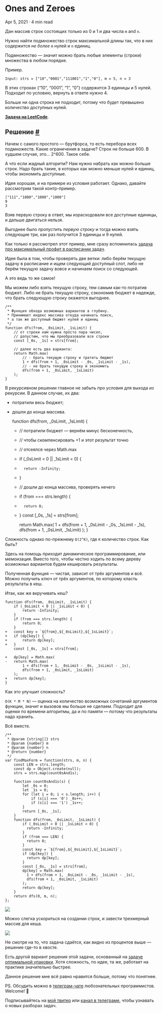 Ones and Zeroes
===============

Apr 5, 2021 · 4 min read

Дан массив строк состоящих только из 0 и 1 и два числа `m` and `n`.

Нужно найти подмножество строк максимальной длины так, что в них содержится _не более_ `m` нулей и `n` единиц.

Подмножество — значит можно брать любые элементы (строки) множества в любом порядке.

Пример.

    Input: strs = ["10","0001","111001","1","0"], m = 5, n = 3
    

В этих строках {“10”, “0001”, “1”, “0”} содержится 3 единицы и 5 нулей. Подходит по условию, вернуть в ответе нужно 4.

Больше ни одна строка не подходит, потому что будет превышено количество доступных нулей.

**[Задача на LeetCode](https://leetcode.com/problems/ones-and-zeroes/)**.

Решение [#](#решение)
---------------------

Начем с самого простого — брутфорса, то есть перебора всех подмножеств. Какие ограничения в задаче? Строк не больше 600. В худшем случае, это… 2^600. Такое себе.

А что если жадный алгоритм? Нам нужно набрать как можно больше строк. Надо брать такие, в которых как можно меньше нулей и единиц, чтобы экономить доступные.

Идея хорошая, и на примере из условия работает. Однако, давайте рассмотрим такой контр-пример.

    ["111","1000","1000","1000"]
    9
    3
    

Взяв первую строку в ответ, мы израсходовали все доступные единицы, и дальше двигаться нельзя.

Выгоднее было _пропустить первую строку_ и тогда можно взять следующие три, как раз получится 3 единицы и 9 нулей.

Как только я рассмотрел этот пример, мне сразу вспомнилась [задача про максимальный профит в расписании задач](https://vitkarpov.me/posts/maximum-profit-in-job-scheduling/).

Идея была в том, чтобы проверять две ветки: либо берём текущую задачу в расписание и ищем следующий доступный слот, либо не берём текущую задачу вовсе и начинаем поиск со следующей.

А это ведь то же самое!

Мы можем либо взять текущую строку, тем самым как-то потратив бюджет. Либо не брать текущую строку, сэкономив бюджет в надежде, что брать следующую строку окажется выгоднее.

    /**
     * Функция обхода возможных вариантов в глубину.
     * Принимает индекс массива откуда начинать поиск,
     * а так же доступный бюджет нулей и единиц
     */
    function dfs(from, _0sLimit, _1sLimit) {
        // от строки нам нужна просто пара чисел,
        // допустим, что мы преобразовали все строки
        const [_0s, _1s] = strs[from];
    
        // далее есть два варианта:
        return Math.max(
            // - брать текущую строку и тратить бюджет
            1 + dfs(from + 1, _0sLimit - _0s, _1sLimit - _1s),
            // - не брать текущую строку и экономить
            dfs(from + 1, _0sLimit, _1sLimit)
        );
    }
    

В рекурсивном решении главное не забыть про условия для выхода из рекурсии. В данном случае, их два:

*   потратили весь бюджет;
*   дошли до конца массива.

    function dfs(from, _0sLimit, _1sLimit) {
    +   // потратили бюджет — вернём минус бесконечность,
    +   // чтобы скомпенсировать +1 и этот результат точно
    +   // отсеялся через Math.max 
    +   if (_0sLimit < 0 || _1sLimit < 0) {
    +       return -Infinity;
    +   }
    +   // дошли до конца массива, проверять нечего
    +   if (from === strs.length) {
    +       return 0;
    +   }
        const [_0s, _1s] = strs[from];
    
        return Math.max(
            1 + dfs(from + 1, _0sLimit - _0s, _1sLimit - _1s),
            dfs(from + 1, _0sLimit, _1sLimit)
        );
    }
    

Сложность однако по-прежнему `O(2^K)`, где `K` количество строк. Как быть?

Здесь на помощь приходит динамическое программирование, или мемоизация. Вместо того, чтобы честно ходить по всему дереву возможных вариантов будем кешировать результаты.

Полученная функция — чистая, зависит от трёх аргументов и всё. Можно получить ключ от трёх аргументов, по которому класть результаты в кеш.

Итак, как же вкручивать кеш?

    function dfs(from, _0sLimit, _1sLimit) {
        if (_0sLimit < 0 || _1sLimit < 0) {
            return -Infinity;
        }
        if (from === strs.length) {
            return 0;
        }
    +   const key = `${from},${_0sLimit},${_1sLimit}`;
    +   if (dp[key]) {
    +       return dp[key];
    +   }
        const [_0s, _1s] = strs[from];
    
    +   dp[key] = Math.max(
    -   return Math.max(
            1 + dfs(from + 1, _0sLimit - _0s, _1sLimit - _1s),
            dfs(from + 1, _0sLimit, _1sLimit)
        );
    +   return dp[key];
    }
    

Как это улучшит сложность?

`O(K * M * N)` — оценка на количество возможных сочетаний аргументов функции, значит и вызовов мы больше не сделаем. Подходит для оценки по времени алгоритмы, да и по памяти — потому что результаты надо хранить.

Всё вместе.

    /**
     * @param {string[]} strs
     * @param {number} m
     * @param {number} n
     * @return {number}
     */
    var findMaxForm = function(strs, m, n) {
        const LEN = strs.length;
        const dp = Object.create(null);
        strs = strs.map(count0sAnd1s);
    
        function count0sAnd1s(s) {
            let _0s = 0;
            let _1s = 0;
            for (let i = 0; i < s.length; i++) {
                if (s[i] === '0') _0s++;
                if (s[i] === '1') _1s++;
            }
            return [_0s, _1s];
        }
        function dfs(from, _0sLimit, _1sLimit) {
            if (_0sLimit < 0 || _1sLimit < 0) {
              return -Infinity;
            }
            if (from === LEN) {
              return 0;
            }
            const key = `${from},${_0sLimit},${_1sLimit}`;
            if (dp[key]) {
              return dp[key];
            }
            const [_0s, _1s] = strs[from];
            dp[key] = Math.max(
              1 + dfs(from + 1, _0sLimit - _0s, _1sLimit - _1s),
              dfs(from + 1, _0sLimit, _1sLimit)
            );
            return dp[key];
        }
        return dfs(0, m, n);
    };
    

![](/images/ones-and-zeroes--res1.jpg)

Можно слегка ускориться на создании строк, и завести трехмерный массив для кеша.

![](/images/ones-and-zeroes--res2.jpg)

Не смотря на то, что задача сдаётся, как видно из процентов выше — решение где-то в хвосте.

Есть другой вариант решения этой задачи, основанный на [задаче оптимальной упаковки](https://en.wikipedia.org/wiki/Knapsack_problem). Хотя сложность, по идее, та же, работает на практике значительно быстрее.

Данное решение мне всё равно нравится больше, потому что понятнее.

PS. Обсудить можно в [телеграм-чате](https://t.me/ctci_chat_ru) любознательных программистов. Welcome! 🤗

Подписывайтесь на [мой твитер](https://twitter.com/vitkarpov) или [канал в телеграме](https://t.me/coding_interviews), чтобы узнавать о новых разборах задач.
